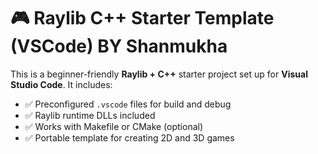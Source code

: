 # 🎮 Raylib C++ Starter Template (VSCode) BY Shanmukha

This is a beginner-friendly **Raylib + C++** starter project set up for **Visual Studio Code**. It includes:

- ✅ Preconfigured `.vscode` files for build and debug
- ✅ Raylib runtime DLLs included
- ✅ Works with Makefile or CMake (optional)
- ✅ Portable template for creating 2D and 3D games
